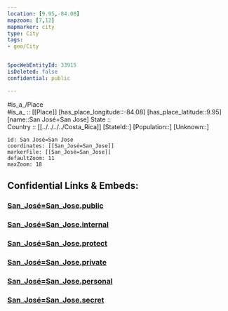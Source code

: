 ```yaml
---
location: [9.95,-84.08] 
mapzoom: [7,12] 
mapmarker: city 
type: City
tags:
- geo/City


SpocWebEntityId: 33915
isDeleted: false
confidential: public

---
```

#is_a_/Place  
#is_a_ :: [[Place]] 
[has_place_longitude::-84.08] 
[has_place_latitude::9.95] 
[name::San José=San Jose] 
State ::  
Country :: [[../../../../Costa_Rica]] 
[StateId::] 
[Population::] 
[Unknown::] 


```leaflet
id: San José=San Jose
coordinates: [[San_José=San_Jose]] 
markerFile: [[San_José=San_Jose]] 
defaultZoom: 11 
maxZoom: 18
```


## Confidential Links & Embeds: 

### [San_José=San_Jose.public](/_public/\Earth\Continent\America~Central\Costa_Rica\provinces~Costa_Rica\San_José\CitySan_José=San_Jose.public.md) 

### [San_José=San_Jose.internal](/_internal/\Earth\Continent\America~Central\Costa_Rica\provinces~Costa_Rica\San_José\CitySan_José=San_Jose.internal.md) 

### [San_José=San_Jose.protect](/_protect/\Earth\Continent\America~Central\Costa_Rica\provinces~Costa_Rica\San_José\CitySan_José=San_Jose.protect.md) 

### [San_José=San_Jose.private](/_private/\Earth\Continent\America~Central\Costa_Rica\provinces~Costa_Rica\San_José\CitySan_José=San_Jose.private.md) 

### [San_José=San_Jose.personal](/_personal/\Earth\Continent\America~Central\Costa_Rica\provinces~Costa_Rica\San_José\CitySan_José=San_Jose.personal.md) 

### [San_José=San_Jose.secret](/_secret/\Earth\Continent\America~Central\Costa_Rica\provinces~Costa_Rica\San_José\CitySan_José=San_Jose.secret.md)

